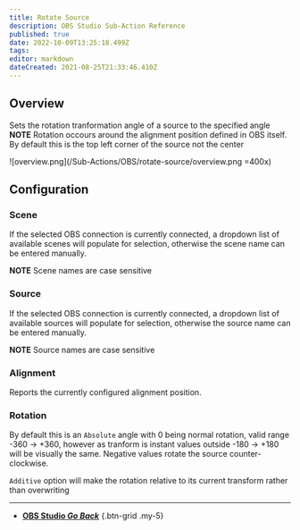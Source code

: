 ```yaml
---
title: Rotate Source
description: OBS Studio Sub-Action Reference
published: true
date: 2022-10-09T13:25:18.499Z
tags: 
editor: markdown
dateCreated: 2021-08-25T21:33:46.410Z
---
```


## Overview
Sets the rotation tranformation angle of a source to the specified angle
**NOTE** Rotation occours around the alignment position defined in OBS itself. By default this is the top left corner of the source not the center

![overview.png](/Sub-Actions/OBS/rotate-source/overview.png =400x)

## Configuration
### Scene
If the selected OBS connection is currently connected, a dropdown list of available scenes will populate for selection, otherwise the scene name can be entered manually.

**NOTE** Scene names are case sensitive 

### Source
If the selected OBS connection is currently connected, a dropdown list of available sources will populate for selection, otherwise the source name can be entered manually.

**NOTE** Source names are case sensitive

### Alignment
Reports the currently configured alignment position.

### Rotation
By default this is an `Absolute` angle with 0 being normal rotation, valid range -360 -> +360, however as tranform is instant values outside -180 -> +180 will be visually the same. Negative values rotate the source counter-clockwise.

`Additive` option will make the rotation relative to its current transform rather than overwriting

---

- [<i class="mdi mdi-chevron-left"></i> **OBS Studio *Go Back***](/en/Sub-Actions/OBS)
{.btn-grid .my-5}